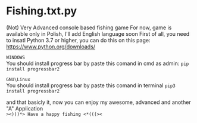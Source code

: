 # Fishing.txt.py
(Not) Very Advanced console based fishing game
For now, game is available only in Polish, I'll add English language soon
First of all, you need to insatl Python 3.7 or higher, you can do this on this page: https://www.python.org/downloads/ 
  
```WINDOWS```   
You should install progress bar by paste this comand in cmd as admin: `pip install progressbar2` 
  
```GNU\Linux```  
You should install progress bar by paste this comand in terminal `pip3 install progressbar2`

and that basicly it, now you can enjoy my awesome, advanced and another "A" Application  
`><)))*> Have a happy fishing <*(((><`
